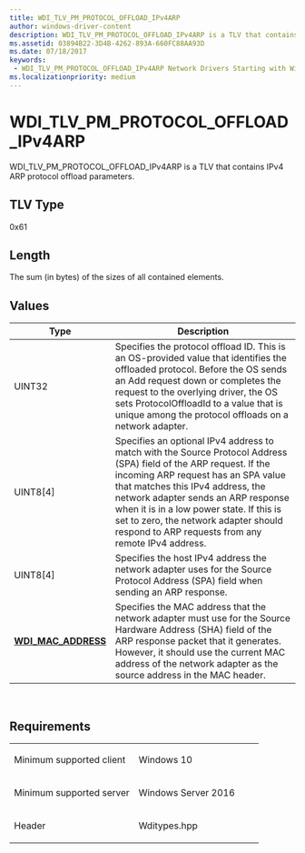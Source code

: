```yaml
---
title: WDI_TLV_PM_PROTOCOL_OFFLOAD_IPv4ARP
author: windows-driver-content
description: WDI_TLV_PM_PROTOCOL_OFFLOAD_IPv4ARP is a TLV that contains IPv4 ARP protocol offload parameters.
ms.assetid: 03894B22-3D4B-4262-893A-660FC88AA93D
ms.date: 07/18/2017 
keywords:
 - WDI_TLV_PM_PROTOCOL_OFFLOAD_IPv4ARP Network Drivers Starting with Windows Vista
ms.localizationpriority: medium
---
```


# WDI\_TLV\_PM\_PROTOCOL\_OFFLOAD\_IPv4ARP


WDI\_TLV\_PM\_PROTOCOL\_OFFLOAD\_IPv4ARP is a TLV that contains IPv4 ARP protocol offload parameters.

## TLV Type


0x61

## Length


The sum (in bytes) of the sizes of all contained elements.

## Values


| Type                                              | Description                                                                                                                                                                                                                                                                                                                                                                   |
|---------------------------------------------------|-------------------------------------------------------------------------------------------------------------------------------------------------------------------------------------------------------------------------------------------------------------------------------------------------------------------------------------------------------------------------------|
| UINT32                                            | Specifies the protocol offload ID. This is an OS-provided value that identifies the offloaded protocol. Before the OS sends an Add request down or completes the request to the overlying driver, the OS sets ProtocolOffloadId to a value that is unique among the protocol offloads on a network adapter.                                                                   |
| UINT8\[4\]                                        | Specifies an optional IPv4 address to match with the Source Protocol Address (SPA) field of the ARP request. If the incoming ARP request has an SPA value that matches this IPv4 address, the network adapter sends an ARP response when it is in a low power state. If this is set to zero, the network adapter should respond to ARP requests from any remote IPv4 address. |
| UINT8\[4\]                                        | Specifies the host IPv4 address the network adapter uses for the Source Protocol Address (SPA) field when sending an ARP response.                                                                                                                                                                                                                                            |
| [**WDI\_MAC\_ADDRESS**](https://msdn.microsoft.com/library/windows/hardware/dn926071) | Specifies the MAC address that the network adapter must use for the Source Hardware Address (SHA) field of the ARP response packet that it generates. However, it should use the current MAC address of the network adapter as the source address in the MAC header.                                                                                                          |

 

Requirements
------------

<table>
<colgroup>
<col width="50%" />
<col width="50%" />
</colgroup>
<tbody>
<tr class="odd">
<td><p>Minimum supported client</p></td>
<td><p>Windows 10</p></td>
</tr>
<tr class="even">
<td><p>Minimum supported server</p></td>
<td><p>Windows Server 2016</p></td>
</tr>
<tr class="odd">
<td><p>Header</p></td>
<td>Wditypes.hpp</td>
</tr>
</tbody>
</table>

 

 




